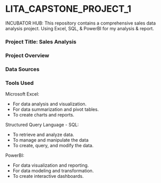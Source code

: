 # LITA_CAPSTONE_PROJECT_1

INCUBATOR HUB: This repository contains a comprehensive sales data analysis project. Using Excel, SQL, &amp; PowerBI for my analysis &amp; report.
### Project Title: Sales Analysis

### Project Overview

### Data Sources

### Tools Used

Microsoft Excel: 
- For data analysis and visualization.
- For data summarization and pivot tables.
- To create charts and reports.

Structured Query Language - SQL:
- To retrieve and analyze data.
- To manage and manipulate the data
- To create, query, and modify the data.

PowerBI:
- For data visualization and reporting.
- For data modeling and transformation.
- To create interactive dashboards.





